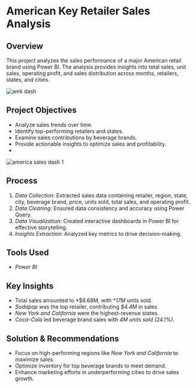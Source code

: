 # American Key Retailer Sales Analysis

## Overview
This project analyzes the sales performance of a major American retail brand using Power BI. The analysis provides insights into total sales, unit sales, operating profit, and sales distribution across months, retailers, states, and cities.

![amk dash](https://github.com/user-attachments/assets/c7c0d8ae-fca1-4fea-865d-f8f452bebc9b)

## Project Objectives
- Analyze sales trends over time.
- Identify top-performing retailers and states.
- Examine sales contributions by beverage brands.
- Provide actionable insights to optimize sales and profitability.
- 
![america sales dash 1](https://github.com/user-attachments/assets/a20de7c6-a825-4347-9368-18357d64d53a)

## Process
1. *Data Collection:* Extracted sales data containing retailer, region, state, city, beverage brand, price, units sold, total sales, and operating profit.
2. *Data Cleaning:* Ensured data consistency and accuracy using Power Query.
3. *Data Visualization:* Created interactive dashboards in Power BI for effective storytelling.
4. *Insights Extraction:* Analyzed key metrics to drive decision-making.

## Tools Used
- *Power BI* 

## Key Insights
- Total sales amounted to *$8.68M, with **17M* units sold.
- *Sodapop* was the top retailer, contributing *$4.4M* in sales.
- *New York and California* were the highest-revenue states.
- *Coca-Cola* led beverage brand sales with *4M units sold (24.1%)*.

## Solution & Recommendations
- Focus on high-performing regions like *New York and California* to maximize sales.
- Optimize inventory for top beverage brands to meet demand.
- Enhance marketing efforts in underperforming cities to drive sales growth.


